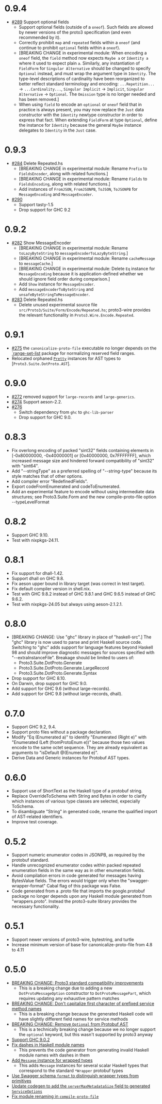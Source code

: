 # 0.9.4
* [#289](https://github.com/awakesecurity/proto3-suite/pull/289) Support optional fields
  * Support optional fields (outside of a `oneof`).  Such fields are allowed
    by newer versions of the proto3 specification (and even recommended by it).
  * Correctly prohibit `map` and `repeated` fields within a `oneof`
    (and continue to prohibit `optional` fields within a `oneof`).
  * [BREAKING CHANGE in experimental module: When encoding a `oneof` field, the `field`
     method now expects `Maybe a` or `Identity a` where it used to expect plain `a`.
     Similarly, any instantiation of `FieldForm` for `Singular Alternative` should be
     changed to specify `Optional` instead, and must wrap the argument type in `Identity`.
     The type-level descriptions of cardinality have been reorganized to better reflect
     standard terminology and encoding: `...Repetition...` -> `...Cardinality...`,
     `Singular Implicit` -> `Implicit`, `Singular Alternative` -> `Optional`.
     The `Omission` type is no longer needed and has been removed.]
  * When using `field` to encode an `optional` or `oneof` field that in practice
    is always present, you may now replace the `Just` data constructor with
    the `Identity` newtype constructor in order to express that fact.  When
    extending `FieldForm` at type `Optional`, define the instance for `Identity`
    because the general `Maybe` instance delegates to `Identity` in the `Just` case.

# 0.9.3
* [#284](https://github.com/awakesecurity/proto3-suite/pull/284) Delete Repeated.hs
  * [BREAKING CHANGE in experimental module: Rename `Prefix` to `FieldsEncoder`, along with related functions.]
  * [BREAKING CHANGE in experimental module: Rename `Fields` to `FieldsEncoding`, along with related functions.]
  * Add instances of `FromJSON`, `FromJSONPB`, `ToJSON`, `ToJSONPB`
    for `MessageEncoding` and `MessageEncoder`.
* [#290](https://github.com/awakesecurity/proto3-suite/pull/290)
  * Support tasty-1.5
  * Drop support for GHC 9.2 

# 0.9.2
* [#282](https://github.com/awakesecurity/proto3-suite/pull/282) Show MessageEncoder
  * [BREAKING CHANGE in experimental module: Rename `toLazyByteString` to `messageEncoderToLazyByteString`.]
  * [BREAKING CHANGE in experimental module: Rename `cacheMessage` to `messageCache`.]
  * [BREAKING CHANGE in experimental module: Delete `Eq` instance for `MessageEncoding` because it is application-defined whether we should ignore field order during comparison.]
  * Add `Show` instance for `MessageEncoder`.
  * Add `messageEncoderToByteString` and `unsafeByteStringToMessageEncoder`.
* [#283](https://github.com/awakesecurity/proto3-suite/pull/283) Delete Repeated.hs
  * Delete unused experimental source file `src/Proto3/Suite/Form/Encode/Repeated.hs`;
    proto3-wire provides the relevant functionality in `Proto3.Wire.Encode.Repeated`.

# 0.9.1
* [#275](https://github.com/awakesecurity/proto3-suite/pull/275) the `canonicalize-proto-file` executable no longer depends on the [`range-set-list](https://github.com/phadej/range-set-list#readme) package for normalizing reserved field ranges.
* Relocated orphaned [`Pretty`](https://hackage.haskell.org/package/pretty-1.1.3.6/docs/Text-PrettyPrint-HughesPJClass.html#t:Pretty) instances for AST types to [`Proto3.Suite.DotProto.AST`].

# 0.9.0
* [#272](https://github.com/awakesecurity/proto3-suite/pull/272) removed support for `large-records` and `large-generics`.
* [#274](https://github.com/awakesecurity/proto3-suite/pull/274) Support aeson-2.2.
* [#276](https://github.com/awakesecurity/proto3-suite/pull/276)
  * Switch dependency from `ghc` to `ghc-lib-parser`
  * Drop support for GHC 9.0.

# 0.8.3
* Fix overlong encoding of packed "sint32" fields containing elements in
  [-0x80000000, -0x40000001] or [0x40000000, 0x7FFFFFFF], which increased
  message size and hindered forward compatibility of "sint32" with "sint64".
* Add "--stringType" as a preferred spelling of "--string-type"
  because its style matches that of other options.
* Add compiler error "RedefinedFields".
* Export codeFromEnumerated and codeToEnumerated.
* Add an experimental feature to encode without using
  intermediate data structures; see Proto3.Suite.Form and
  the new compile-proto-file option --typeLevelFormat

# 0.8.2
* Support GHC 9.10.
* Test with nixpkgs-24.11.

# 0.8.1
* Fix support for dhall-1.42.
* Support dhall on GHC 9.8.
* Fix aeson upper bound in library target (was correct in test target).
* Fix default compiler version in shell.nix.
* Test with GHC 9.8.2 instead of GHC 9.8.1 and GHC 9.6.5 instead of GHC 9.6.2.
* Test with nixpkgs-24.05 but always using aeson-2.1.2.1.

# 0.8.0
* [BREAKING CHANGE: Use "ghc" library in place of "haskell-src".]
  The "ghc" library is now used to parse and print Haskell source code.
  Switching to "ghc" adds support for language features beyond Haskell 98
  and should improve diagnostic messages for sources specified with
  "--extraInstanceFile".  Breakage should be limited to users of:
  * Proto3.Suite.DotProto.Generate
  * Proto3.Suite.DotProto.Generate.LargeRecord
  * Proto3.Suite.DotProto.Generate.Syntax
* Drop support for GHC 8.10.
* On Darwin, drop support for GHC 9.0.
* Add support for GHC 9.6 (without large-records).
* Add support for GHC 9.8 (without large-records, dhall).

# 0.7.0
* Support GHC 9.2, 9.4.
* Support proto files without a package declaration.
* Modify "Eq (Enumerated a)" to identify "Enumerated (Right e)"
  with "Enumerated (Left (fromProtoEnum e))" because those two
  values encode to the same octet sequence.  They are already
  equivalent as arguments to "isDefault @(Enumerated e)".
* Derive Data and Generic instances for Protobuf AST types.

# 0.6.0
* Support use of ShortText as the Haskell type of a protobuf string.
* Replace OverrideToSchema with String and Bytes in order to clarify which
  instances of various type classes are selected, expecially ToSchema.
* To disambiguate "String" in generated code, rename
  the qualified import of AST-related identifiers.
* Improve test coverage.

# 0.5.2
* Support numeric enumerator codes in JSONPB,
  as required by the protobuf standard.
* Handle unrecognized enumerator codes within packed repeated
  enumeration fields in the same way as in other enumeration fields.
* Avoid compilation errors in code generated for messages having BytesValue
  fields.  The errors would trigger only when the "swagger-wrapper-format"
  Cabal flag of this package was False.
* Code generated from a .proto file that imports the google.protobuf package
  no longer depends upon any Haskell module generated from "wrappers.proto".
  Instead the proto3-suite library provides the necessary functionality.

# 0.5.1
* Support newer versions of proto3-wire, bytestring, and turtle
* Increase minimum version of base for canonicalize-proto-file from 4.8 to 4.11

# 0.5.0
* [BREAKING CHANGE: Proto3 standard compatibility improvements](https://github.com/awakesecurity/proto3-suite/pull/143)
  * This is a breaking change due to adding a new `DotProtoMessageOption`
    constructor to `DotProtoMessagePart`, which requires updating any
    exhaustive pattern matches
* [BREAKING CHANGE: Don't capitalize first character of prefixed service method names](https://github.com/awakesecurity/proto3-suite/pull/171)
  * This is a breaking change because the generated Haskell code will have
    slightly different field names for service methods
* [BREAKING CHANGE: Remove `Optional` from Protobuf AST](https://github.com/awakesecurity/proto3-suite/pull/165)
  * This is a technically breaking change because we no longer support the
    `optional` keyword, but this wasn't supported by proto3 anyway
* [Support GHC 9.0.2](https://github.com/awakesecurity/proto3-suite/pull/176)
* [Fix dashes in Haskell module names](https://github.com/awakesecurity/proto3-suite/pull/173)
  * This prevents the code generator from generating invalid Haskell module
    names with dashes in them
* [Add `Message` instance for wrapped types](https://github.com/awakesecurity/proto3-suite/pull/162)
  * This adds `Message` instances for several scalar Haskell types that
    correspond to the standard `*Wrapper` protobuf types
* [Use Swagger schema `format` to distinguish wrapper types from primitives](https://github.com/awakesecurity/proto3-suite/pull/167)
* [Update codegen to add the `serverMaxMetadataSize` field to generated `ServiceOptions`](https://github.com/awakesecurity/proto3-suite/pull/181)
* [Fix module renaming in `compile-proto-file`](https://github.com/awakesecurity/proto3-suite/pull/183)
